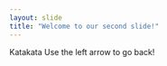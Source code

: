 ```yaml
---
layout: slide
title: "Welcome to our second slide!"
---
```

Katakata
Use the left arrow to go back!
